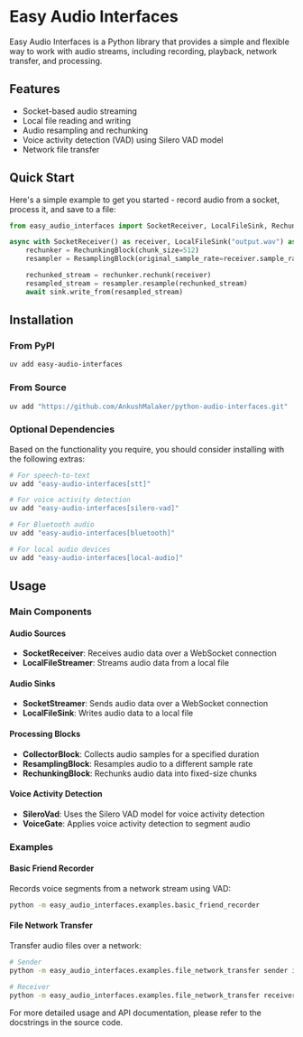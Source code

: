 # Easy Audio Interfaces

Easy Audio Interfaces is a Python library that provides a simple and flexible way to work with audio streams, including recording, playback, network transfer, and processing.

## Features

- Socket-based audio streaming
- Local file reading and writing
- Audio resampling and rechunking
- Voice activity detection (VAD) using Silero VAD model
- Network file transfer

## Quick Start

Here's a simple example to get you started - record audio from a socket, process it, and save to a file:

```python
from easy_audio_interfaces import SocketReceiver, LocalFileSink, RechunkingBlock, ResamplingBlock

async with SocketReceiver() as receiver, LocalFileSink("output.wav") as sink:
    rechunker = RechunkingBlock(chunk_size=512)
    resampler = ResamplingBlock(original_sample_rate=receiver.sample_rate, resample_rate=16000)

    rechunked_stream = rechunker.rechunk(receiver)
    resampled_stream = resampler.resample(rechunked_stream)
    await sink.write_from(resampled_stream)
```

## Installation

### From PyPI
```bash
uv add easy-audio-interfaces
```

### From Source
```bash
uv add "https://github.com/AnkushMalaker/python-audio-interfaces.git"
```

### Optional Dependencies

Based on the functionality you require, you should consider installing with the following extras:

```bash
# For speech-to-text
uv add "easy-audio-interfaces[stt]"

# For voice activity detection
uv add "easy-audio-interfaces[silero-vad]"

# For Bluetooth audio
uv add "easy-audio-interfaces[bluetooth]"

# For local audio devices
uv add "easy-audio-interfaces[local-audio]"
```

## Usage

### Main Components

#### Audio Sources
- **SocketReceiver**: Receives audio data over a WebSocket connection
- **LocalFileStreamer**: Streams audio data from a local file

#### Audio Sinks
- **SocketStreamer**: Sends audio data over a WebSocket connection
- **LocalFileSink**: Writes audio data to a local file

#### Processing Blocks
- **CollectorBlock**: Collects audio samples for a specified duration
- **ResamplingBlock**: Resamples audio to a different sample rate
- **RechunkingBlock**: Rechunks audio data into fixed-size chunks

#### Voice Activity Detection
- **SileroVad**: Uses the Silero VAD model for voice activity detection
- **VoiceGate**: Applies voice activity detection to segment audio

### Examples

#### Basic Friend Recorder
Records voice segments from a network stream using VAD:

```bash
python -m easy_audio_interfaces.examples.basic_friend_recorder
```

#### File Network Transfer
Transfer audio files over a network:

```bash
# Sender
python -m easy_audio_interfaces.examples.file_network_transfer sender input_file.wav --host localhost --port 8080

# Receiver
python -m easy_audio_interfaces.examples.file_network_transfer receiver output_file.wav --host 0.0.0.0 --port 8080
```

For more detailed usage and API documentation, please refer to the docstrings in the source code.
